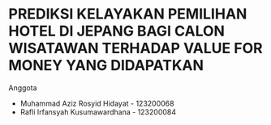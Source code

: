 # PREDIKSI KELAYAKAN PEMILIHAN HOTEL DI JEPANG BAGI CALON WISATAWAN TERHADAP VALUE FOR MONEY YANG DIDAPATKAN
Anggota 
- Muhammad Aziz Rosyid Hidayat - 123200068
- Rafli Irfansyah Kusumawardhana - 123200084
